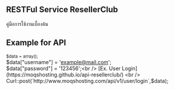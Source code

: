 ## RESTFul Service ResellerClub
คู่มือการใช้งานเบื้องต้น 

## Example for API
<sub>$data = array();</sub><br />
$data["username"] = 'example@mail.com';<br />
$data["password"] = '123456';<br />
[Ex. User Login](https://moqshosting.github.io/api-resellerclub/) <br />
Curl::post(`http://www.moqshosting.com/api/v1/user/login`,$data);
